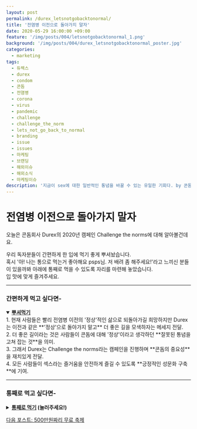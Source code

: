 ```yaml
---
layout: post
permalink: /durex_letsnotgobacktonormal/
title: '전염병 이전으로 돌아가지 말자'
date: 2020-05-29 16:00:00 +09:00
feature: '/img/posts/004/letsnotgobacktonormal_1.png'
background: '/img/posts/004/durex_letsnotgobacktonormal_poster.jpg'
categories:
  - marketing
tags:
  - 듀렉스
  - durex
  - condom
  - 콘돔
  - 전염병
  - corona
  - virus
  - pandemic
  - challenge
  - challenge_the_norm
  - lets_not_go_back_to_normal
  - branding
  - issue
  - issues
  - 마케팅
  - 브랜딩
  - 해외이슈
  - 해외소식
  - 마케팅이슈
description: '지금이 sex에 대한 일반적인 통념을 바꿀 수 있는 유일한 기회다. by 콘돔회사'
---
```


# 전염병 이전으로 돌아가지 말자

오늘은 콘돔회사 Durex의 2020년 캠페인 Challenge the norms에 대해 알아볼건데요.

우리 독자분들이 간편하게 한 입에 먹기 좋게 뿌셔놨습니다.<br>
혹시 '아! 나는 통으로 먹는거 좋아해요 psps님. 저 배려 좀 해주세요!'라고 느끼신 분들이 있을까봐 아래에 통째로 먹을 수 있도록 자리를 마련해 놓았습니다.<br>
입 맛에 맞게 즐겨주세요.
<hr class = 'hr_img'>

### 간편하게 먹고 싶다면-

<details open>
<summary><strong><u>뿌셔먹기</u></strong></summary>
<div markdown = "1">
1. 현재 사람들은 빨리 전염병 이전의 '정상'적인 삶으로 되돌아가길 희망하지만 Durex는 이전과 같은 **'정상'으로 돌아가지 말고** 더 좋은 길을 모색하자는 메세지 전달.<br>
2. 더 좋은 길이라는 것은 사람들이 콘돔에 대해 '정상'이라고 생각하던 **잘못된 통념을 고쳐 잡는 것**을 의미.<br>
3. 그래서 Durex는 Challenge the norms라는 캠페인을 진행하며 **콘돔의 중요성**을 재치있게 전달.<br>
4. 모든 사람들이 섹스라는 즐거움을 안전하게 즐길 수 있도록 **긍정적인 성문화 구축**에 기여.
</div>
</details>
<hr class = 'hr_img'>

### 통째로 먹고 싶다면-

<details>
<summary><strong><u>통째로 먹기</u> (눌러주세요!)</strong></summary>
<div markdown = "1">
<br>

최근 전염병의 기세가 한풀 기울어 격리조치를 완화하는 나라들이 하나 둘씩 생겨나고 있습니다. 시민들은 다시 이전처럼 돌아가고 싶다고 울부 짖고 있던 상황이라 매우 반가운 소식이 아닐 수가 없습니다.

그러나 콘돔회사 Durex는 사람들이 '이전처럼 돌아가고 싶다'고 말하는 것에 회의적입니다. 왜 그런지 알아보도록 하죠.

## 전염병이 만들어 낸 단어.

본격적으로 살펴보기 전, 해외에서 생겨난 새로운 단어가 있습니다.

바로 **coronavirus baby-boom.**

해외의 경우 락다운(격리조치) 때문에 coronavirus baby-boom이라는 뜻밖의 인구 통계적 호황(?)을 누리게 될 거라는 예측이 일반인들 사이에서 이야기가 오고갑니다. 커플, 부부 간 집에서 오붓하게 보내는 시간이 길어지다보니 자연스럽게 뜨거운 관계를 맺게 된다고 생각하는 거겠죠.

하지만 전문가들은 그 **반대의 결과**를 보여주었습니다.
Durex의 모회사인 Reckitt Benckiser의 락스만 나라시만 대표에 의하면 전염병 때문에 사람들이 섹스 하는 횟수가 줄었다라고 했습니다. Durex가 영국, 이탈리아, 중국, 남아공을 대상으로 섹스 설문조사를 한 결과, 사람들이 말하길 **사회적 거리두기 때문에** 섹스를 할 수 없다고 합니다.

쏠로는 밖에 나가 자기의 매력을 어필 할 수가 없어서, 커플들은 건강, 돈, 실업 위기 등의 이유로 섹스할 '맛'을 잃었다고 하는데요.

![social_distancing](/img/posts/004/social_distance.jpg)

> *하 나 참 매력있는데 어떻게 보여줄 방법이 없네!(고구마 x 10개)*

이들은 하루 빨리 과거처럼 '정상'적인 일상으로 돌아가길 희망하고 있습니다.
그러나 여기 과거처럼 정상으로 돌아가는 것에 반대하는 브랜드가 있습니다. Durex가 그 주인공이죠.

<img src = '/img/posts/004/durex_logo.png' alt = 'Durex 로고' class = 'img_center'>

## Challege the norms

오늘은 콘돔 브랜드 중 가장 유명한 Durex의 최근 캠페인 Challenge the norms를 소개해 드리려 합니다. norm이란 기본 or 스탠다드, 즉 정상이라는 뜻의 단어입니다. 이 캠페인은 섹스를 둘러싼 과거에 '정상'이라 생각했던 비정상적인 사고와 행동을 바꾸는 것을 목표로 하고 있습니다. 어떤 캠페인인지 살펴보기 전, Durex에 대해 잠깐 알아봅시다.

최초로 전류를 통한 불량검사 방식을 개발 및 도입한 브랜드이자 최초로 인체공학을 고려한 콘돔을 만들어 낸, 콘돔계의 선구자 Durex.

<img src = '/img/posts/004/durex_name.jfif' alt = 'Durex 이름의 의미' class = 'img_center'>

> *"We Believe Good Sex Should be For Everyone"<br>
> "기분 좋은 섹스는 모두를 위한 것이여야 한다."*

위 슬로건을 바탕으로 Durex는 기분 좋은 성관계를 위한 콘돔과 그 외 마사지 젤, 섹스 토이를 개발해오고 있습니다.

<hr class = 'hr_img'>

## Durex의 유쾌 & 응큼한 광고

Durex의 포스터 광고들을 보면 제품의 특성을 아주 잘 살린 말장난을 잘 하는 걸로 유명한데요. 년말이 다가올 때 진행한 포스터 광고 몇 가지 살펴보죠.

<img src = '/img/posts/004/durex_vibe.png' alt = 'Durex 남성용 바이브레이터' class = 'img_center'>

> *"The end is coming." 남자용 바이브레이터. <br>다가오는 년말을 의미하는 동시에 The end is coming(끝은 절정)이라는 뜻으로도 해석 되는 말장난.*

<img src = '/img/posts/004/end_shouldnt_be_only_thing_coming.png' alt = 'Durex 여성용 바이브레이터' class = 'img_center'>

> *"년말만 오면 안된다." 여성용 바이브레이터. <br>년말 뿐만 아니라 오르가즘도 온다는 뜻일까?*

<img src = '/img/posts/004/durexquickly.png' alt = 'Durex 사정지연 콘돔' class = 'img_center'>

> *"끝(년말)이 빨리 오지 않는다면 당신도 그러면 안된다." 남성용 사정지연 콘돔.<br>오이오이 너무 빠르면 안된다구(찡긋)*

<img src = '/img/posts/004/golden_ring2.png' alt = 'Durex 청혼 반지같은 금색 콘돔' class = 'img_center'>
> *"그녀가 응이라 했다. ㅅㅎ? 실화? 대애박! 예에에에쓰!" 황금색 콘돔. <br>마치 결혼 청혼 반지처럼 만들어놨네요 ㅋㅋㅋ.*

<img src = '/img/posts/004/trust_me.png' alt = '물로 가득 찼지만 새지 않는 Durex 콘돔' class = 'img_center'>

> *"믿어" 콘돔의 안정성 광고. <br>신뢰도 뿜뿜.*

언제나 유쾌하게 안전한 성관계를 장려하는 Durex가 최근 **Challenge the norms** 캠페인을 실시했습니다. 이 캠페인은 이번 전염병 시기를 기점으로 섹스에 대해 일반적으로 퍼져있는 **잘못된 'Norm'을 바로 잡는 것**을 목적으로 하고 있습니다. 그들이 말하는 잘못된 'Norm' 몇가지를 살펴보면 다음과 같습니다.

1. 하루 100만명이 불필요하게 성병에 감염이 ''정상''
2. 콘돔을 들고 다니는 여성을 비하하는 게 ''정상''
3. 콘돔 안끼는 쓰레기같은 변명이 ''정상''

Durex는

> *"Let's have good sex. Safe sex. For everyone, forever."<br>"기분 좋고 안전한 섹스를 합시다. 모두가, 영원히."*

라는 슬로건 아래 불안하고 안전하지 않은 성관계를 비판하고 사회에 만연한 섹스에 대한 비정상적인 '정상' 바꾸려는 것이죠.

## 락다운 이후 Durex가 보낸 메세지

Durex는 캠페인 시작 전 일관된 브랜드 톤(tone)을 갖추기 위해 올해 초부터 초석을 깔아놓았습니다. 올해 초 락다운이 시행 되고부터 현 상황과 맞물리는 브랜드의 진실성을 담은 메세지를 보내왔습니다. 몇 가지 읽어보도록 하겠습니다.

1.  > *"We’ve been protecting people since 1929. Now it’s your turn"<br>
   > 우린 1929년부터 사람들을 지켜왔습니다. 이젠 당신 차례에요.* <br>
   >
   > 성병과 인구폭발로부터 사람들을 지켜온 Durex, 당신은 집 안 머물면서 사람들을 지킬 수 있음을 이야기
2.  > *"Come together, apart. You don’t have to share a bed to have great sex"<br>
   > 함께 느끼세요. 떨어져서. 끝내주는 섹스를 위해 침대를 같이 쓸 필욘 없어요.*<br>
   >
   > 서로 거리를 두고 장난감을 이용한 섹스를 말하는 것일까?
3. > *"Staying in doesn’t mean you can’t explore."<br>
   > 갇혀있다고 모험이 없는게 아니에요.*<br>
   >
   > 집 안에서 자기 몸에 집중하고 탐험할 수 있음을 이야기

이렇듯 Durex는 사람들에게

1. **책임감**을 심어주고,
2. 섹스에 대한 **고정관념**을 공개적으로 바꾸며
3. 전염병을 극복하기 위해 격리된 상황을 극복할 수 있게 **새로운 즐길거리(?)**를 알려주는 등

즐겁고 안전한 섹스를 장려하고 있습니다.

<hr class='hr_img'>
## 마무리

우리나라 보고된 성병 발생수는 2014년 1만 2416건에서 매년 약 20% 증가하여 2018년 3만 1017건입니다.

국내 혼전임신 출생아 비율은 2001년 7.5%에서 2015년 17.8%로 나타나며 20~24세의 혼전임신 비율이 30%로 가장 높고 10대 후반이 23%죠.

피임에 대한 제대로 된 교육이 안되어 있고 본인의 쾌락만 생각한 잘못된 성관념 때문에 고통받는 사람들이 여전히 많은 것으로 알고 있습니다. Durex의 캠페인이 우리나라에서도 광고 되어 모두가 안전하게 즐길 수 있는 섹스를 위한 콘돔 문화를 만들었으면 하는 희망이 있습니다.

노콘노섹. 이쁜 사랑 하세요~ <3


지금까지, 세상 마케팅 이슈를 뿌시고 다니는 PSPS였습니다.

<span class = "reference">
*국내 성병발생수와 혼전임신 출생아 비율 통계는 질병관리본부에서 분석한 [2014년~2018년 국내 성매개감염병 신고 발생 동향](https://www.cdc.go.kr/board/board.es?mid=a20602010000&bid=0034&list_no=366792&act=view)에서 확인 가능함.
</span>
</div>
</details>

[다음 포스트: 500만원짜리 무료 축제](/canneslions_for_all)
